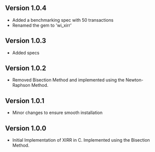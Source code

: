 ## Version 1.0.4
  * Added a benchmarking spec with 50 transactions
  * Renamed the gem to 'wi_xirr'

## Version 1.0.3
  * Added specs

## Version 1.0.2
  * Removed Bisection Method and implemented using the Newton-Raphson Method.

## Version 1.0.1
  * Minor changes to ensure smooth installation

## Version 1.0.0
  * Initial Implementation of XIRR in C. Implemented using the Bisection Method.
